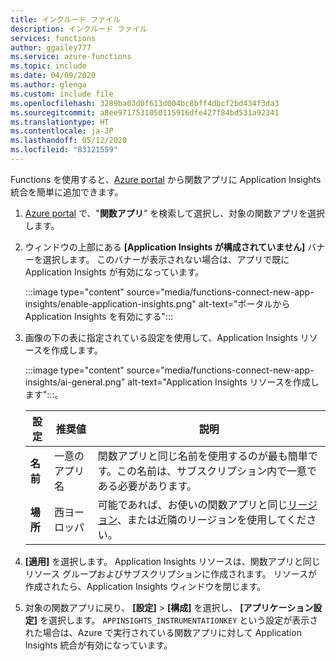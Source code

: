 ```yaml
---
title: インクルード ファイル
description: インクルード ファイル
services: functions
author: ggailey777
ms.service: azure-functions
ms.topic: include
ms.date: 04/09/2020
ms.author: glenga
ms.custom: include file
ms.openlocfilehash: 3289ba03d0f613d004bc8bff4dbcf2bd434f3da3
ms.sourcegitcommit: a8ee9717531050115916dfe427f84bd531a92341
ms.translationtype: HT
ms.contentlocale: ja-JP
ms.lasthandoff: 05/12/2020
ms.locfileid: "83121559"
---
```

Functions を使用すると、[Azure portal] から関数アプリに Application Insights 統合を簡単に追加できます。

1. [Azure portal][Azure portal] で、"**関数アプリ**" を検索して選択し、対象の関数アプリを選択します。 

1. ウィンドウの上部にある **[Application Insights が構成されていません]** バナーを選択します。 このバナーが表示されない場合は、アプリで既に Application Insights が有効になっています。

    :::image type="content" source="media/functions-connect-new-app-insights/enable-application-insights.png" alt-text="ポータルから Application Insights を有効にする":::

1. 画像の下の表に指定されている設定を使用して、Application Insights リソースを作成します。

   :::image type="content" source="media/functions-connect-new-app-insights/ai-general.png" alt-text="Application Insights リソースを作成します":::。

    | 設定      | 推奨値  | 説明                                        |
    | ------------ |  ------- | -------------------------------------------------- |
    | **名前** | 一意のアプリ名 | 関数アプリと同じ名前を使用するのが最も簡単です。この名前は、サブスクリプション内で一意である必要があります。 | 
    | **場所** | 西ヨーロッパ | 可能であれば、お使いの関数アプリと同じ[リージョン](https://azure.microsoft.com/regions/)、または近隣のリージョンを使用してください。 |

1. **[適用]** を選択します。 Application Insights リソースは、関数アプリと同じリソース グループおよびサブスクリプションに作成されます。 リソースが作成されたら、Application Insights ウィンドウを閉じます。

1. 対象の関数アプリに戻り、 **[設定]**  >  **[構成]** を選択し、 **[アプリケーション設定]** を選択します。 `APPINSIGHTS_INSTRUMENTATIONKEY` という設定が表示された場合は、Azure で実行されている関数アプリに対して Application Insights 統合が有効になっています。

[Azure Portal]: https://portal.azure.com
